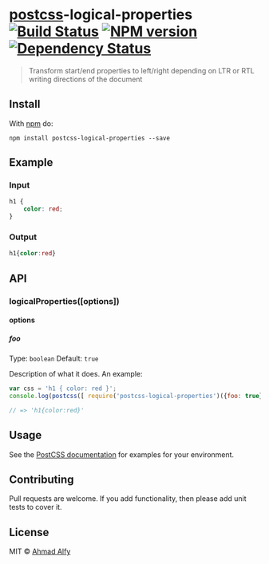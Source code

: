 # [postcss][postcss]-logical-properties [![Build Status](https://travis-ci.org/ahmadalfy/postcss-logical-properties.svg?branch=master)][ci] [![NPM version](https://badge.fury.io/js/postcss-logical-properties.svg)][npm] [![Dependency Status](https://gemnasium.com/ahmadalfy/postcss-logical-properties.svg)][deps]

> Transform start/end properties to left/right depending on LTR or RTL writing directions of the document

## Install

With [npm](https://npmjs.org/package/postcss-logical-properties) do:

```
npm install postcss-logical-properties --save
```

## Example

### Input

```css
h1 {
    color: red;
}
```

### Output

```css
h1{color:red}
```

## API

### logicalProperties([options])

#### options

##### foo

Type: `boolean`
Default: `true`

Description of what it does. An example:

```js
var css = 'h1 { color: red }';
console.log(postcss([ require('postcss-logical-properties')({foo: true}) ]).process(css).css);

// => 'h1{color:red}'
```

## Usage

See the [PostCSS documentation](https://github.com/postcss/postcss#usage) for
examples for your environment.

## Contributing

Pull requests are welcome. If you add functionality, then please add unit tests
to cover it.

## License

MIT © [Ahmad Alfy](https://github.com/ahmadalfy/logical-properties)

[ci]:      https://travis-ci.org/ahmadalfy/postcss-logical-properties
[deps]:    https://gemnasium.com/ahmadalfy/postcss-logical-properties
[npm]:     http://badge.fury.io/js/postcss-logical-properties
[postcss]: https://github.com/postcss/postcss
